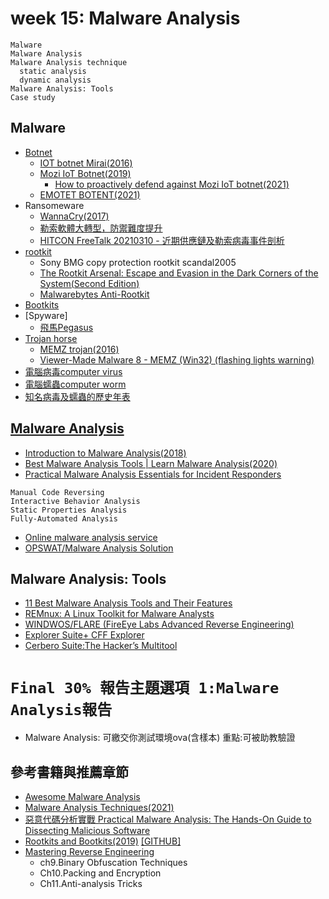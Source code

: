 # week 15: Malware Analysis
```
Malware 
Malware Analysis 
Malware Analysis technique
  static analysis
  dynamic analysis
Malware Analysis: Tools
Case study
```
## Malware

- [Botnet](https://en.wikipedia.org/wiki/Botnet)
  - [IOT botnet Mirai(2016)](https://en.wikipedia.org/wiki/Mirai_(malware))
  - [Mozi IoT Botnet(2019)]()
    - [How to proactively defend against Mozi IoT botnet(2021)](https://www.microsoft.com/security/blog/2021/08/19/how-to-proactively-defend-against-mozi-iot-botnet/) 
  - [EMOTET BOTENT(2021)](https://www.europol.europa.eu/newsroom/news/world%E2%80%99s-most-dangerous-malware-emotet-disrupted-through-global-action)
- Ransomeware 
  - [WannaCry(2017)]()
  - [勒索軟體大轉型，防禦難度提升](https://www.ithome.com.tw/news/143458)
  - [HITCON FreeTalk 20210310 - 近期供應鏈及勒索病毒事件剖析](https://www.youtube.com/watch?v=lRdRxliyrxQ)
- [rootkit]()
  - Sony BMG copy protection rootkit scandal2005 
  - [The Rootkit Arsenal: Escape and Evasion in the Dark Corners of the System(Second Edition)](https://www.jblearning.com/catalog/productdetails/9781449626365)
  - [Malwarebytes Anti-Rootkit](https://www.malwarebytes.com/antirootkit)
- [Bootkits]()
- [Spyware]
  - [飛馬Pegasus](https://en.wikipedia.org/wiki/Pegasus_(spyware)) 
- [Trojan horse](https://en.wikipedia.org/wiki/Trojan_horse_(computing))
  - [MEMZ trojan(2016)](https://en.wikipedia.org/wiki/MEMZ)
  - [Viewer-Made Malware 8 - MEMZ (Win32) (flashing lights warning)](https://www.youtube.com/watch?v=I-jdSgjtUPk)
- [電腦病毒computer virus](https://en.wikipedia.org/wiki/Computer_virus)
- [電腦蠕蟲computer worm](https://en.wikipedia.org/wiki/Computer_worm)
- [知名病毒及蠕蟲的歷史年表](https://en.wikipedia.org/wiki/Timeline_of_computer_viruses_and_worms)

## [Malware Analysis](https://en.wikipedia.org/wiki/Malware_analysis)
- [Introduction to Malware Analysis(2018)](https://www.youtube.com/watch?v=f-fMdnUW4X4)
- [Best Malware Analysis Tools | Learn Malware Analysis(2020)](https://www.youtube.com/watch?v=Wh_DJTaDq6U)
- [Practical Malware Analysis Essentials for Incident Responders](https://www.youtube.com/watch?v=20xYpxe8mBg)
```
Manual Code Reversing
Interactive Behavior Analysis
Static Properties Analysis
Fully-Automated Analysis
```
- [Online malware analysis service](https://www.hybrid-analysis.com/)
- [OPSWAT/Malware Analysis Solution](https://www.opswat.com/solutions/malware-analysis)

## Malware Analysis: Tools
- [11 Best Malware Analysis Tools and Their Features](https://www.varonis.com/blog/malware-analysis-tools/)
- [REMnux: A Linux Toolkit for Malware Analysts](https://remnux.org/)
- [WINDWOS/FLARE (FireEye Labs Advanced Reverse Engineering)](http://www.hasehiro.co.jp/)
- [Explorer Suite+ CFF Explorer](https://ntcore.com/?page_id=388)
- [Cerbero Suite:The Hacker’s Multitool](https://cerbero.io/)

# `Final 30% 報告主題選項 1:Malware Analysis報告`
- Malware Analysis: 可繳交你測試環境ova(含樣本) 重點:可被助教驗證

## 參考書籍與推薦章節
- [Awesome Malware Analysis](https://github.com/rshipp/awesome-malware-analysis)
- [Malware Analysis Techniques(2021)](https://www.packtpub.com/product/malware-analysis-techniques/9781839212277)
- [惡意代碼分析實戰 Practical Malware Analysis: The Hands-On Guide to Dissecting Malicious Software](https://www.tenlong.com.tw/products/9787121224683)
- [Rootkits and Bootkits(2019)](https://bootkits.io/) [[GITHUB]](https://github.com/bootkitsbook/)
- [Mastering Reverse Engineering](https://www.packtpub.com/product/mastering-reverse-engineering/9781788838849)
  - ch9.Binary Obfuscation Techniques
  - Ch10.Packing and Encryption
  - Ch11.Anti-analysis Tricks
